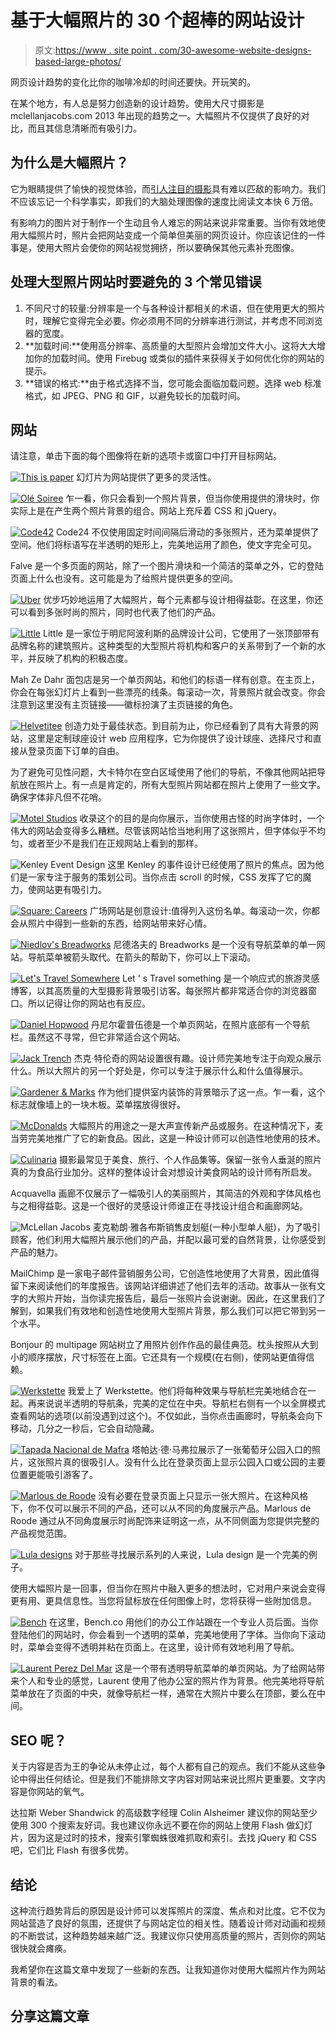 # 基于大幅照片的 30 个超棒的网站设计

> 原文:[https://www . site point . com/30-awesome-website-designs-based-large-photos/](https://www.sitepoint.com/30-awesome-website-designs-based-large-photographs/)

网页设计趋势的变化比你的咖啡冷却的时间还要快。开玩笑的。

在某个地方，有人总是努力创造新的设计趋势。使用大尺寸摄影是 mclellanjacobs.com 2013 年出现的趋势之一。大幅照片不仅提供了良好的对比，而且其信息清晰而有吸引力。

## 为什么是大幅照片？

它为眼睛提供了愉快的视觉体验，而[引人注目的摄影](https://www.sitepoint.com/dramatize-portrait-photography/)具有难以匹敌的影响力。我们不应该忘记一个科学事实，即我们的大脑处理图像的速度比阅读文本快 6 万倍。

有影响力的图片对于制作一个生动且令人难忘的网站来说非常重要。当你有效地使用大幅照片时，照片会把网站变成一个简单但美丽的网页设计。你应该记住的一件事是，使用大照片会使你的网站视觉拥挤，所以要确保其他元素补充图像。

## 处理大型照片网站时要避免的 3 个常见错误

1.  不同尺寸的较量:分辨率是一个与各种设计都相关的术语，但在使用更大的照片时，理解它变得完全必要。你必须用不同的分辨率进行测试，并考虑不同浏览器的宽度。
2.  **加载时间:**使用高分辨率、高质量的大型照片会增加文件大小。这将大大增加你的加载时间。使用 Firebug 或类似的插件来获得关于如何优化你的网站的提示。
3.  **错误的格式:**由于格式选择不当，您可能会面临加载问题。选择 web 标准格式，如 JPEG、PNG 和 GIF，以避免较长的加载时间。

## 网站

请注意，单击下面的每个图像将在新的选项卡或窗口中打开目标网站。

[![This is paper](../Images/d715fc288f7fd5efd71ec39f71049655.png)](http://read.thisispaper.com) 幻灯片为网站提供了更多的灵活性。

[![Olé Soiree](../Images/7a6908674c47ecde7b1bafd2bba5bca4.png)](http://olesoiree.de) 
乍一看，你只会看到一个照片背景，但当你使用提供的滑块时，你实际上是在产生两个照片背景的组合。网站上充斥着 CSS 和 jQuery。

[![Code42](../Images/48aa673cdd6a3e5de7a8f421f934b3cc.png)](http://code42.com) 
Code24 不仅使用固定时间间隔后滑动的多张照片，还为菜单提供了空间。他们将标语写在半透明的矩形上，完美地运用了颜色，使文字完全可见。

Falve 是一个多页面的网站，除了一个图片滑块和一个简洁的菜单之外，它的登陆页面上什么也没有。这可能是为了给照片提供更多的空间。

[![Uber](../Images/01fe5f055d2baff9b52fdeb990c355b1.png)](http://uber.com) 
优步巧妙地运用了大幅照片，每个元素都与设计相得益彰。在这里，你还可以看到多张时尚的照片，同时也代表了他们的产品。

[![Little](../Images/0681329025bfbfec26f97b3067e05457.png)](http://littleco.com)
Little 是一家位于明尼阿波利斯的品牌设计公司，它使用了一张顶部带有品牌名称的建筑照片。这种类型的大型照片将机构和客户的关系带到了一个新的水平，并反映了机构的积极态度。

Mah Ze Dahr 面包店是另一个单页网站，和他们的标语一样有创意。在主页上，你会在每张幻灯片上看到一些漂亮的线条。每滚动一次，背景照片就会改变。你会注意到这里没有主页链接——徽标扮演了主页链接的角色。

[![Helvetitee](../Images/2861613f3e9706ebc39aebdcc37fd56c.png)](http://helvetitee.com) 
创造力处于最佳状态。到目前为止，你已经看到了具有大背景的网站，这里是定制球座设计 web 应用程序，它为你提供了设计球座、选择尺寸和直接从登录页面下订单的自由。

为了避免可见性问题，大卡特尔在空白区域使用了他们的导航，不像其他网站把导航放在照片上。有一点是肯定的，所有大型照片网站都在照片上使用了一些文字。确保字体非凡但不花哨。

[![Motel Studios](../Images/09b0f585c68696555f78190bea1259de.png)](http://motelstudios.co.uk) 
收录这个的目的是向你展示，当你使用古怪的时尚字体时，一个伟大的网站会变得多么糟糕。尽管该网站恰当地利用了这张照片，但字体似乎不均匀，或者至少不是我们在正规网站上看到的那样。

![Kenley Event Design](../Images/206946c7d6d4df1dff626d322abb3082.png)
这里 Kenley 的事件设计已经使用了照片的焦点。因为他们是一家专注于服务的策划公司。当你点击 scroll 的时候，CSS 发挥了它的魔力，使网站更有吸引力。

[![Square: Careers](../Images/bea619e423abc802f42f5be1ee20db69.png)](http://squareup.com/careers) 
广场网站是创意设计:值得列入这份名单。每滚动一次，你都会从照片中得到一些新的东西，给网站带来好心情。

[![Niedlov's Breadworks](../Images/310447dc62a21834886bc12364daa5ab.png)](http://niedlovs.com) 
尼德洛夫的 Breadworks 是一个没有导航菜单的单一网站。导航菜单被箭头取代。在箭头的帮助下，你可以上下滚动。

[![Let's Travel Somewhere](../Images/567a20477ebae11d89462e66fdeb3419.png)](http://letstravelsomewhere.com)
Let ' s Travel something 是一个响应式的旅游灵感博客，以其高质量的大型摄影背景吸引访客。每张照片都非常适合你的浏览器窗口。所以记得让你的网站也有反应。

[![Daniel Hopwood](../Images/1fd3d6e16d5359a279bf2a73ae43ec94.png)](http://danielhopwood.com) 
丹尼尔霍普伍德是一个单页网站，在照片底部有一个导航栏。虽然这不寻常，但它非常适合这个网站。

[![Jack Trench](../Images/08e3db00c8b1ccac0bda195f8c88048d.png)](http://jacktrench.co.uk) 
杰克·特伦奇的网站设置很有趣。设计师完美地专注于向观众展示什么。所以大照片的另一个好处是，你可以专注于展示什么和什么值得展示。

[![Gardener & Marks](../Images/d5cba34d66234e3d32f617ea4319881c.png)](http://gardenerandmarks.com.au) 
作为他们提供室内装饰的背景暗示了这一点。乍一看，这个标志就像墙上的一块木板。菜单摆放得很好。

[![McDonalds](../Images/cb3e9045b85ca0a8427c40b76c8de346.png)](http://mcdonalds.com) 
大幅照片的用途之一是大声宣传新产品或服务。在这种情况下，麦当劳完美地推广了它的新食品。因此，这是一种设计师可以创造性地使用的技术。

[![Culinaria](../Images/df3e5722055b3f07fea061e91df33aea.png)](http://culinariafoodandwine.com) 
摄影最常见于美食、旅行、个人作品集等。保留一张令人垂涎的照片真的为食品行业加分。这样的整体设计会对想设计美食网站的设计师有所启发。

Acquavella 画廊不仅展示了一幅吸引人的美丽照片，其简洁的外观和字体风格也与之相得益彰。这是一个很好的灵感设计师谁正在寻找设计组合和画廊网站。

![McLellan Jacobs](../Images/f005278c307fa93484f358238e538b9a.png)
麦克勒朗·雅各布斯销售皮划艇(一种小型单人艇)，为了吸引顾客，他们利用大幅照片展示他们的产品，并配以最可爱的自然背景，让你感受到产品的魅力。

MailChimp 是一家电子邮件营销服务公司，它创造性地使用了大背景，因此值得留下来阅读他们的年度报告。该网站详细讲述了他们去年的活动。故事从一张有文字的大照片开始，当你读完报告后，最后一张照片会说谢谢。因此，在这里我们了解到，如果我们有效地和创造性地使用大型照片背景，那么我们可以把它带到另一个水平。

Bonjour 的 multipage 网站树立了用照片创作作品的最佳典范。枕头按照从大到小的顺序摆放，尺寸标签在上面。它还具有一个规模(在右侧)，使网站更值得信赖。

[![Werkstette](../Images/8f8d7687d64a43389fdabbede7c20924.png)](http://werkstette.dk) 
我爱上了 Werkstette。他们将每种效果与导航栏完美地结合在一起。再来说说半透明的导航条，完美的定位在中央。导航栏右侧有一个以全屏模式查看网站的选项(以前没遇到过这个)。不仅如此，当你点击画廊时，导航条会向下移动，几分之一秒后，它会自动隐藏。

[![Tapada Nacional de Mafra](../Images/81d1e823a02d4ba6fc5131a2b1e73adc.png)](http://tapadademafra.pt) 
塔帕达·德·马弗拉展示了一张葡萄牙公园入口的照片，这张照片真的很吸引人。没有什么比在登录页面上显示公园入口或公园的主要位置更能吸引游客了。

[![Marlous de Roode](../Images/f9bba088399a14f68196ec57fb1c0139.png)](http://marlousderoode.nl) 
没有必要在登录页面上只显示一张大照片。在这种风格下，你不仅可以展示不同的产品，还可以从不同的角度展示产品。Marlous de Roode 通过从不同角度展示时尚配饰来证明这一点，从不同侧面为您提供完整的产品视觉范围。

[![Lula designs](../Images/4243640c224c226608305870b3a42d3a.png)](http://luladesigns.com) 对于那些寻找展示系列的人来说，Lula design 是一个完美的例子。

使用大幅照片是一回事，但当你在照片中融入更多的想法时，它对用户来说会变得更有用、更具信息性。当您将鼠标放在任何图像上时，您将获得一些附加信息。

[![Bench](../Images/5337a06d8947a4b6c0c14fd0331bf355.png)](http://bench.co) 
在这里，Bench.co 用他们的办公工作站跟在一个专业人员后面。当你登陆他们的网站时，你会看到一个透明的菜单，完美地使用了字体。当你向下滚动时，菜单会变得不透明并粘在页面上。在这里，设计师有效地利用了导航。

[![Laurent Perez Del Mar](../Images/1af9959d074d97cf018bcb39d8f6e3c4.png)](http://laurentperezdelmar.com) 
这是一个带有透明导航菜单的单页网站。为了给网站带来个人和专业的感觉，Laurent 使用了他办公室的照片作为背景。他完美地将导航菜单放在了页面的中央，就像导航栏一样，通常在大照片中要么在顶部，要么在中间。

## SEO 呢？

关于内容是否为王的争论从未停止过，每个人都有自己的观点。我们不能从这些争论中得出任何结论。但是我们不能排除文字内容对网站来说比照片更重要。文字内容是你网站的氧气。

达拉斯 Weber Shandwick 的高级数字经理 Colin Alsheimer 建议你的网站至少使用 300 个搜索友好词。我也建议你永远不要在你的网站上使用 Flash 做幻灯片，因为这是过时的技术，搜索引擎蜘蛛很难抓取和索引。去找 jQuery 和 CSS 吧，它们比 Flash 有很多优势。

## 结论

这种流行趋势背后的原因是设计师可以发挥照片的深度、焦点和对比度。它不仅为网站营造了良好的氛围，还提供了与网站定位的相关性。随着设计师对动画和视频的不断尝试，这种趋势越来越广泛。我建议你只使用高质量的照片，否则你的网站很快就会瘫痪。

我希望你在这篇文章中发现了一些新的东西。让我知道你对使用大幅照片作为网站背景的看法。

## 分享这篇文章